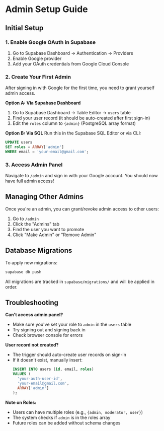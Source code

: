 # Admin Setup Guide

## Initial Setup

### 1. Enable Google OAuth in Supabase

1. Go to Supabase Dashboard → Authentication → Providers
2. Enable Google provider
3. Add your OAuth credentials from Google Cloud Console

### 2. Create Your First Admin

After signing in with Google for the first time, you need to grant yourself admin access.

**Option A: Via Supabase Dashboard**
1. Go to Supabase Dashboard → Table Editor → `users` table
2. Find your user record (it should be auto-created after first sign-in)
3. Edit the `roles` column to `{admin}` (PostgreSQL array format)

**Option B: Via SQL**
Run this in the Supabase SQL Editor or via CLI:

```sql
UPDATE users 
SET roles = ARRAY['admin'] 
WHERE email = 'your-email@gmail.com';
```

### 3. Access Admin Panel

Navigate to `/admin` and sign in with your Google account. You should now have full admin access!

## Managing Other Admins

Once you're an admin, you can grant/revoke admin access to other users:

1. Go to `/admin`
2. Click the "Admins" tab
3. Find the user you want to promote
4. Click "Make Admin" or "Remove Admin"

## Database Migrations

To apply new migrations:

```bash
supabase db push
```

All migrations are tracked in `supabase/migrations/` and will be applied in order.

## Troubleshooting

**Can't access admin panel?**
- Make sure you've set your role to `admin` in the `users` table
- Try signing out and signing back in
- Check browser console for errors

**User record not created?**
- The trigger should auto-create user records on sign-in
- If it doesn't exist, manually insert:
  ```sql
  INSERT INTO users (id, email, roles)
  VALUES (
    'your-auth-user-id',
    'your-email@gmail.com',
    ARRAY['admin']
  );
  ```

**Note on Roles:**
- Users can have multiple roles (e.g., `{admin, moderator, user}`)
- The system checks if `admin` is in the roles array
- Future roles can be added without schema changes
